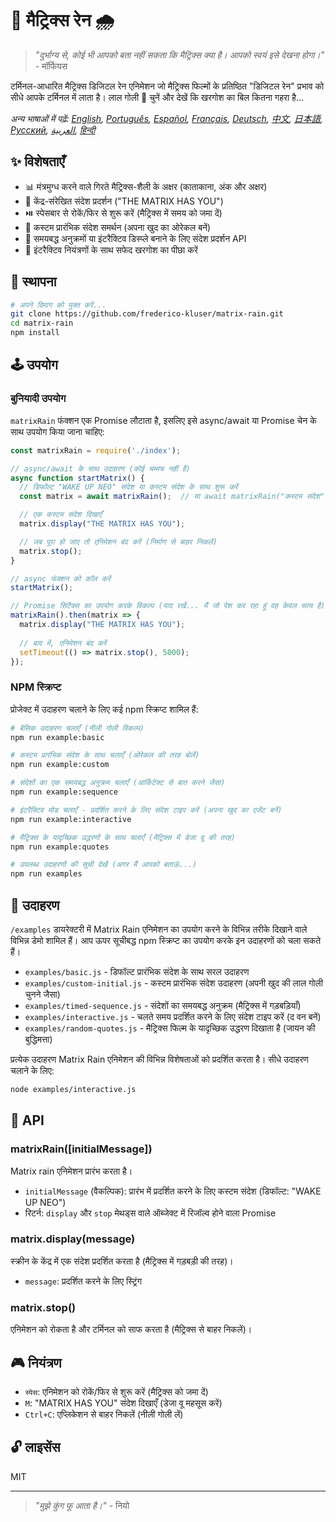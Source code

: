 # 🧠 मैट्रिक्स रेन 🌧️

> *"दुर्भाग्य से, कोई भी आपको बता नहीं सकता कि मैट्रिक्स क्या है। आपको स्वयं इसे देखना होगा।"* - मॉर्फियस

टर्मिनल-आधारित मैट्रिक्स डिजिटल रेन एनिमेशन जो मैट्रिक्स फिल्मों के प्रतिष्ठित "डिजिटल रेन" प्रभाव को सीधे आपके टर्मिनल में लाता है। लाल गोली 💊 चुनें और देखें कि खरगोश का बिल कितना गहरा है...

*अन्य भाषाओं में पढ़ें: [English](README.en.md), [Português](README.pt-br.md), [Español](README.es.md), [Français](README.fr.md), [Deutsch](README.de.md), [中文](README.zh.md), [日本語](README.ja.md), [Русский](README.ru.md), [العربية](README.ar.md), [हिन्दी](README.hi.md)*

## ✨ विशेषताएँ

- 📊 मंत्रमुग्ध करने वाले गिरते मैट्रिक्स-शैली के अक्षर (काताकाना, अंक और अक्षर)
- 💬 केंद्र-संरेखित संदेश प्रदर्शन ("THE MATRIX HAS YOU")
- ⏯️ स्पेसबार से रोकें/फिर से शुरू करें (मैट्रिक्स में समय को जमा दें)
- 📝 कस्टम प्रारंभिक संदेश समर्थन (अपना खुद का ओरेकल बनें)
- 🔄 समयबद्ध अनुक्रमों या इंटरैक्टिव डिस्प्ले बनाने के लिए संदेश प्रदर्शन API
- 🐇 इंटरैक्टिव नियंत्रणों के साथ सफेद खरगोश का पीछा करें

## 💾 स्थापना

```bash
# अपने दिमाग को मुक्त करें...
git clone https://github.com/frederico-kluser/matrix-rain.git
cd matrix-rain
npm install
```

## 🕹️ उपयोग

### बुनियादी उपयोग

`matrixRain` फंक्शन एक Promise लौटाता है, इसलिए इसे async/await या Promise चेन के साथ उपयोग किया जाना चाहिए:

```javascript
const matrixRain = require('./index');

// async/await के साथ उदाहरण (कोई चम्मच नहीं है)
async function startMatrix() {
  // डिफॉल्ट "WAKE UP NEO" संदेश या कस्टम संदेश के साथ शुरू करें
  const matrix = await matrixRain();  // या await matrixRain("कस्टम संदेश");

  // एक कस्टम संदेश दिखाएँ
  matrix.display("THE MATRIX HAS YOU");

  // जब पूरा हो जाए तो एनिमेशन बंद करें (निर्माण से बाहर निकलें)
  matrix.stop();
}

// async फंक्शन को कॉल करें
startMatrix();

// Promise सिंटैक्स का उपयोग करके विकल्प (याद रखें... मैं जो पेश कर रहा हूं वह केवल सत्य है)
matrixRain().then(matrix => {
  matrix.display("THE MATRIX HAS YOU");
  
  // बाद में, एनिमेशन बंद करें
  setTimeout(() => matrix.stop(), 5000);
});
```

### NPM स्क्रिप्ट

प्रोजेक्ट में उदाहरण चलाने के लिए कई npm स्क्रिप्ट शामिल हैं:

```bash
# बेसिक उदाहरण चलाएँ (नीली गोली विकल्प)
npm run example:basic

# कस्टम प्रारंभिक संदेश के साथ चलाएँ (ओरेकल की तरह बोलें)
npm run example:custom

# संदेशों का एक समयबद्ध अनुक्रम चलाएँ (आर्किटेक्ट से बात करने जैसा)
npm run example:sequence

# इंटरैक्टिव मोड चलाएँ - प्रदर्शित करने के लिए संदेश टाइप करें (अपना खुद का एजेंट बनें)
npm run example:interactive

# मैट्रिक्स के यादृच्छिक उद्धरणों के साथ चलाएँ (मैट्रिक्स में डेजा वू की तरह)
npm run example:quotes

# उपलब्ध उदाहरणों की सूची देखें (अगर मैं आपको बताऊं...)
npm run examples
```

## 🧪 उदाहरण

`/examples` डायरेक्टरी में Matrix Rain एनिमेशन का उपयोग करने के विभिन्न तरीके दिखाने वाले विभिन्न डेमो शामिल हैं।
आप ऊपर सूचीबद्ध npm स्क्रिप्ट का उपयोग करके इन उदाहरणों को चला सकते हैं।

- `examples/basic.js` - डिफॉल्ट प्रारंभिक संदेश के साथ सरल उदाहरण
- `examples/custom-initial.js` - कस्टम प्रारंभिक संदेश उदाहरण (अपनी खुद की लाल गोली चुनने जैसा)
- `examples/timed-sequence.js` - संदेशों का समयबद्ध अनुक्रम (मैट्रिक्स में गड़बड़ियाँ)
- `examples/interactive.js` - चलते समय प्रदर्शित करने के लिए संदेश टाइप करें (द वन बनें)
- `examples/random-quotes.js` - मैट्रिक्स फिल्म के यादृच्छिक उद्धरण दिखाता है (जायन की बुद्धिमत्ता)

प्रत्येक उदाहरण Matrix Rain एनिमेशन की विभिन्न विशेषताओं को प्रदर्शित करता है। सीधे उदाहरण चलाने के लिए:

```bash
node examples/interactive.js
```

## 🔌 API

### matrixRain([initialMessage])

Matrix rain एनिमेशन प्रारंभ करता है।

- `initialMessage` (वैकल्पिक): प्रारंभ में प्रदर्शित करने के लिए कस्टम संदेश (डिफॉल्ट: "WAKE UP NEO")
- रिटर्न: `display` और `stop` मेथड्स वाले ऑब्जेक्ट में रिजॉल्व होने वाला Promise

### matrix.display(message)

स्क्रीन के केंद्र में एक संदेश प्रदर्शित करता है (मैट्रिक्स में गड़बड़ी की तरह)।

- `message`: प्रदर्शित करने के लिए स्ट्रिंग

### matrix.stop()

एनिमेशन को रोकता है और टर्मिनल को साफ करता है (मैट्रिक्स से बाहर निकलें)।

## 🎮 नियंत्रण

- `स्पेस`: एनिमेशन को रोकें/फिर से शुरू करें (मैट्रिक्स को जमा दें)
- `M`: "MATRIX HAS YOU" संदेश दिखाएँ (डेजा वू महसूस करें)
- `Ctrl+C`: एप्लिकेशन से बाहर निकलें (नीली गोली लें)

## 🔓 लाइसेंस

MIT

---

> *"मुझे कुंग फू आता है।"* - नियो